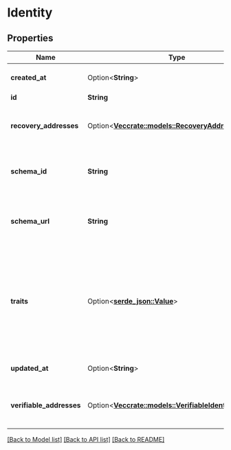 # Identity

## Properties

Name | Type | Description | Notes
------------ | ------------- | ------------- | -------------
**created_at** | Option<**String**> | CreatedAt is a helper struct field for gobuffalo.pop. | [optional]
**id** | **String** |  | 
**recovery_addresses** | Option<[**Vec<crate::models::RecoveryAddress>**](RecoveryAddress.md)> | RecoveryAddresses contains all the addresses that can be used to recover an identity. | [optional]
**schema_id** | **String** | SchemaID is the ID of the JSON Schema to be used for validating the identity's traits. | 
**schema_url** | **String** | SchemaURL is the URL of the endpoint where the identity's traits schema can be fetched from.  format: url | 
**traits** | Option<[**serde_json::Value**](.md)> | Traits represent an identity's traits. The identity is able to create, modify, and delete traits in a self-service manner. The input will always be validated against the JSON Schema defined in `schema_url`. | 
**updated_at** | Option<**String**> | UpdatedAt is a helper struct field for gobuffalo.pop. | [optional]
**verifiable_addresses** | Option<[**Vec<crate::models::VerifiableIdentityAddress>**](verifiableIdentityAddress.md)> | VerifiableAddresses contains all the addresses that can be verified by the user. | [optional]

[[Back to Model list]](../README.md#documentation-for-models) [[Back to API list]](../README.md#documentation-for-api-endpoints) [[Back to README]](../README.md)


